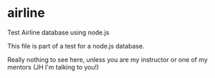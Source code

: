 airline
=======

Test Airline database using node.js


This file is part of a test for a node.js database.  

Really nothing to see here, unless you are my instructor or one of my mentors (JH I'm talking to you!)
